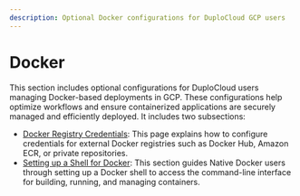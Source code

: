 ```yaml
---
description: Optional Docker configurations for DuploCloud GCP users
---
```


# Docker

This section includes optional configurations for DuploCloud users managing Docker-based deployments in GCP. These configurations help optimize workflows and ensure containerized applications are securely managed and efficiently deployed. It includes two subsections:&#x20;

* [Docker Registry Credentials](docker-registry-credentials.md): This page explains how to configure credentials for external Docker registries such as Docker Hub, Amazon ECR, or private repositories.&#x20;
* [Setting up a Shell for Docker](../shell-access-for-docker.md): This section guides Native Docker users through setting up a Docker shell to access the command-line interface for building, running, and managing containers.&#x20;

